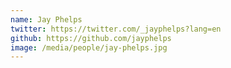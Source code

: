 ```yaml
---
name: Jay Phelps
twitter: https://twitter.com/_jayphelps?lang=en
github: https://github.com/jayphelps
image: /media/people/jay-phelps.jpg
---
```

